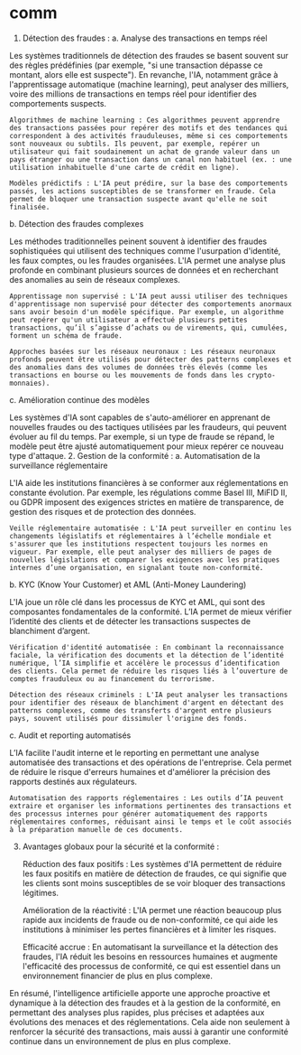 # comm

1. Détection des fraudes :
a. Analyse des transactions en temps réel

Les systèmes traditionnels de détection des fraudes se basent souvent sur des règles prédéfinies (par exemple, "si une transaction dépasse ce montant, alors elle est suspecte"). En revanche, l'IA, notamment grâce à l'apprentissage automatique (machine learning), peut analyser des milliers, voire des millions de transactions en temps réel pour identifier des comportements suspects.

    Algorithmes de machine learning : Ces algorithmes peuvent apprendre des transactions passées pour repérer des motifs et des tendances qui correspondent à des activités frauduleuses, même si ces comportements sont nouveaux ou subtils. Ils peuvent, par exemple, repérer un utilisateur qui fait soudainement un achat de grande valeur dans un pays étranger ou une transaction dans un canal non habituel (ex. : une utilisation inhabituelle d'une carte de crédit en ligne).

    Modèles prédictifs : L'IA peut prédire, sur la base des comportements passés, les actions susceptibles de se transformer en fraude. Cela permet de bloquer une transaction suspecte avant qu'elle ne soit finalisée.

b. Détection des fraudes complexes

Les méthodes traditionnelles peinent souvent à identifier des fraudes sophistiquées qui utilisent des techniques comme l'usurpation d'identité, les faux comptes, ou les fraudes organisées. L'IA permet une analyse plus profonde en combinant plusieurs sources de données et en recherchant des anomalies au sein de réseaux complexes.

    Apprentissage non supervisé : L'IA peut aussi utiliser des techniques d'apprentissage non supervisé pour détecter des comportements anormaux sans avoir besoin d'un modèle spécifique. Par exemple, un algorithme peut repérer qu'un utilisateur a effectué plusieurs petites transactions, qu’il s’agisse d’achats ou de virements, qui, cumulées, forment un schéma de fraude.

    Approches basées sur les réseaux neuronaux : Les réseaux neuronaux profonds peuvent être utilisés pour détecter des patterns complexes et des anomalies dans des volumes de données très élevés (comme les transactions en bourse ou les mouvements de fonds dans les crypto-monnaies).

c. Amélioration continue des modèles

Les systèmes d'IA sont capables de s'auto-améliorer en apprenant de nouvelles fraudes ou des tactiques utilisées par les fraudeurs, qui peuvent évoluer au fil du temps. Par exemple, si un type de fraude se répand, le modèle peut être ajusté automatiquement pour mieux repérer ce nouveau type d'attaque.
2. Gestion de la conformité :
a. Automatisation de la surveillance réglementaire

L'IA aide les institutions financières à se conformer aux réglementations en constante évolution. Par exemple, les régulations comme Basel III, MiFID II, ou GDPR imposent des exigences strictes en matière de transparence, de gestion des risques et de protection des données.

    Veille réglementaire automatisée : L'IA peut surveiller en continu les changements législatifs et réglementaires à l’échelle mondiale et s'assurer que les institutions respectent toujours les normes en vigueur. Par exemple, elle peut analyser des milliers de pages de nouvelles législations et comparer les exigences avec les pratiques internes d’une organisation, en signalant toute non-conformité.

b. KYC (Know Your Customer) et AML (Anti-Money Laundering)

L'IA joue un rôle clé dans les processus de KYC et AML, qui sont des composantes fondamentales de la conformité. L’IA permet de mieux vérifier l’identité des clients et de détecter les transactions suspectes de blanchiment d’argent.

    Vérification d'identité automatisée : En combinant la reconnaissance faciale, la vérification des documents et la détection de l’identité numérique, l’IA simplifie et accélère le processus d’identification des clients. Cela permet de réduire les risques liés à l’ouverture de comptes frauduleux ou au financement du terrorisme.

    Détection des réseaux criminels : L'IA peut analyser les transactions pour identifier des réseaux de blanchiment d'argent en détectant des patterns complexes, comme des transferts d'argent entre plusieurs pays, souvent utilisés pour dissimuler l'origine des fonds.

c. Audit et reporting automatisés

L’IA facilite l'audit interne et le reporting en permettant une analyse automatisée des transactions et des opérations de l'entreprise. Cela permet de réduire le risque d'erreurs humaines et d'améliorer la précision des rapports destinés aux régulateurs.

    Automatisation des rapports réglementaires : Les outils d’IA peuvent extraire et organiser les informations pertinentes des transactions et des processus internes pour générer automatiquement des rapports réglementaires conformes, réduisant ainsi le temps et le coût associés à la préparation manuelle de ces documents.

3. Avantages globaux pour la sécurité et la conformité :

    Réduction des faux positifs : Les systèmes d'IA permettent de réduire les faux positifs en matière de détection de fraudes, ce qui signifie que les clients sont moins susceptibles de se voir bloquer des transactions légitimes.

    Amélioration de la réactivité : L'IA permet une réaction beaucoup plus rapide aux incidents de fraude ou de non-conformité, ce qui aide les institutions à minimiser les pertes financières et à limiter les risques.

    Efficacité accrue : En automatisant la surveillance et la détection des fraudes, l'IA réduit les besoins en ressources humaines et augmente l'efficacité des processus de conformité, ce qui est essentiel dans un environnement financier de plus en plus complexe.

En résumé, l'intelligence artificielle apporte une approche proactive et dynamique à la détection des fraudes et à la gestion de la conformité, en permettant des analyses plus rapides, plus précises et adaptées aux évolutions des menaces et des réglementations. Cela aide non seulement à renforcer la sécurité des transactions, mais aussi à garantir une conformité continue dans un environnement de plus en plus complexe.
